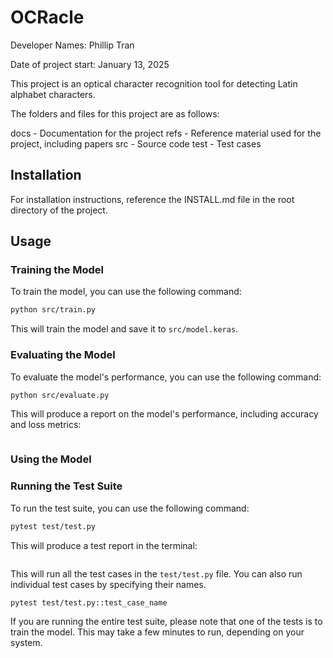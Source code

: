 # OCRacle

Developer Names: Phillip Tran

Date of project start: January 13, 2025

This project is an optical character recognition tool for detecting Latin alphabet characters.

The folders and files for this project are as follows:

docs - Documentation for the project
refs - Reference material used for the project, including papers
src - Source code
test - Test cases

## Installation

For installation instructions, reference the INSTALL.md file in the root directory of the project.

## Usage

### Training the Model

To train the model, you can use the following command:
```bash
python src/train.py
```

This will train the model and save it to `src/model.keras`.

### Evaluating the Model

To evaluate the model's performance, you can use the following command:
```bash
python src/evaluate.py
```

This will produce a report on the model's performance, including accuracy and loss metrics:

```

```

### Using the Model

### Running the Test Suite

To run the test suite, you can use the following command:
```bash
pytest test/test.py
```

This will produce a test report in the terminal:

```

```

This will run all the test cases in the `test/test.py` file. You can also run individual test cases by specifying their names.
```bash
pytest test/test.py::test_case_name
```

If you are running the entire test suite, please note that one of the tests is
to train the model. This may take a few minutes to run, depending on your
system.